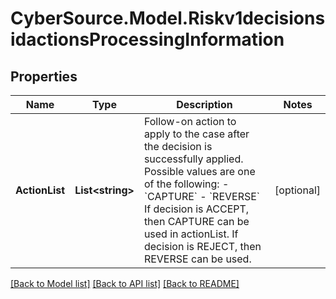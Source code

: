 # CyberSource.Model.Riskv1decisionsidactionsProcessingInformation
## Properties

Name | Type | Description | Notes
------------ | ------------- | ------------- | -------------
**ActionList** | **List&lt;string&gt;** | Follow-on action to apply to the case after the decision is successfully applied. Possible values are one of the following: - &#x60;CAPTURE&#x60; - &#x60;REVERSE&#x60;  If decision is ACCEPT, then CAPTURE can be used in actionList. If decision is REJECT, then REVERSE can be used.  | [optional] 

[[Back to Model list]](../README.md#documentation-for-models) [[Back to API list]](../README.md#documentation-for-api-endpoints) [[Back to README]](../README.md)

